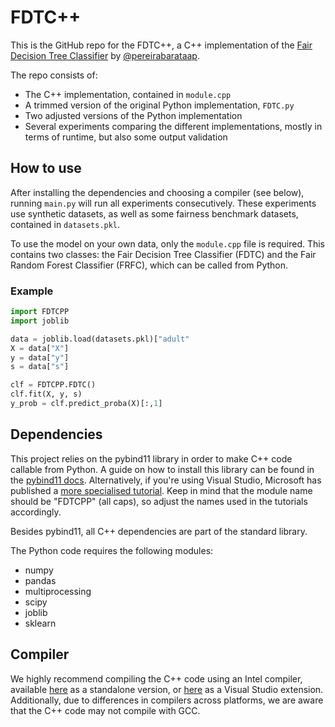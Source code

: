 # FDTC++

This is the GitHub repo for the FDTC++, a C++ implementation of the [Fair Decision Tree Classifier](https://github.com/pereirabarataap/fair_tree_classifier) by [@pereirabarataap](https://github.com/pereirabarataap). 

The repo consists of:
- The C++ implementation, contained in `module.cpp`
- A trimmed version of the original Python implementation, `FDTC.py`
- Two adjusted versions of the Python implementation
- Several experiments comparing the different implementations, mostly in terms of runtime, but also some output validation


## How to use
After installing the dependencies and choosing a compiler (see below), running `main.py` will run all experiments consecutively. These experiments use synthetic datasets, as well as some fairness benchmark datasets, contained in `datasets.pkl`.

To use the model on your own data, only the `module.cpp` file is required. This contains two classes: the Fair Decision Tree Classifier (FDTC) and the Fair Random Forest Classifier (FRFC), which can be called from Python.
 ### Example
 ```Python
import FDTCPP
import joblib

data = joblib.load(datasets.pkl)["adult"
X = data["X"]
y = data["y"]
s = data["s"]

clf = FDTCPP.FDTC()
clf.fit(X, y, s)
y_prob = clf.predict_proba(X)[:,1]
```


## Dependencies

This project relies on the pybind11 library in order to make C++ code callable from Python. A guide on how to install this library can be found in the [pybind11 docs](https://pybind11.readthedocs.io/en/stable/installing.html). Alternatively, if you're using Visual Studio, Microsoft has published a [more specialised tutorial](https://learn.microsoft.com/en-us/visualstudio/python/working-with-c-cpp-python-in-visual-studio). Keep in mind that the module name should be "FDTCPP" (all caps), so adjust the names used in the tutorials accordingly. 

Besides pybind11, all C++ dependencies are part of the standard library.

The Python code requires the following modules:
- numpy
- pandas
- multiprocessing
- scipy
- joblib
- sklearn


## Compiler

We highly recommend compiling the C++ code using an Intel compiler, available [here](https://www.intel.com/content/www/us/en/developer/tools/oneapi/dpc-compiler.html) as a standalone version, or [here](https://marketplace.visualstudio.com/items?itemName=intel-corporation.dpcpponline) as a Visual Studio extension.
Additionally, due to differences in compilers across platforms, we are aware that the C++ code may not compile with GCC.
